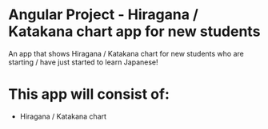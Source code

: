 # Angular Project - Hiragana / Katakana chart app for new students

An app that shows Hiragana / Katakana chart for new students who are starting / have just started to learn Japanese! 

# This app will consist of: 

 - Hiragana / Katakana chart
